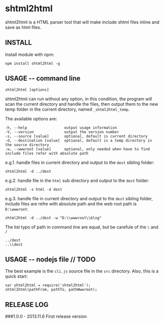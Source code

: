 shtml2html
==========
shtml2html is a HTML parser tool that will make include shtml files inline and save as html files.

INSTALL
----------
Install module with npm:
```
npm install shtml2html -g
```


USAGE -- command line
----------
```
shtml2html [options]
```
shtml2html can run without any option, in this condition, the program will scan the current directory and handle the files, then output them to the new temp folder in the current directory, named `_shtml2html_temp`.

The available options are:
```
-h, --help                 output usage information
-V, --version              output the version number
-s, --source [value]       optional, default is current directory
-d, --destination [value]  optional, default is a temp directory in the source directory
-w, --wwwroot [value]      optional, only needed when have to find include files refer with absolute path
```

e.g.1. handle files in current directory and output to the `dest` sibling folder:
```
shtml2html -d ../dest
```

e.g.2. handle file in the `html` sub directory and output to the `dest` folder:
```
shtml2html -s html -d dest
```

e.g.3. handle file in current directory and output to the `dest` sibling folder, include files are refre with absolute path and the web root path is `D:\wwwroot`:
```
shtml2html -d ../dest -w "D:\\wwwroot\\blog"
```

The list typo of path in command line are equal, but be carefule of the `\` and `/`
```
../dest
..\\dest
```

USAGE -- nodejs file  // TODO
----------
The best example is the `cli.js` source file in the `src` directory. Also, this is a quick start:
```
var shtml2html = require('shtml2html');
shtml2html(pathFrom, pathTo, pathWwwroot);
```


RELEASE LOG
----------
###1.0.0 - 2013.11.6
First release version





